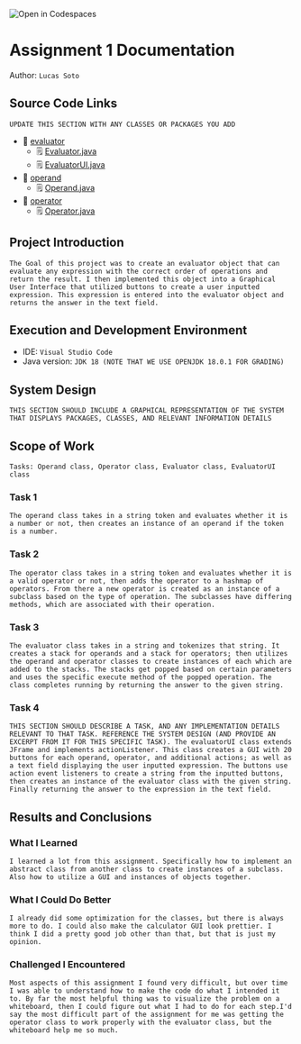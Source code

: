 ![Open in Codespaces](https://classroom.github.com/assets/open-in-codespaces-abfff4d4e15f9e1bd8274d9a39a0befe03a0632bb0f153d0ec72ff541cedbe34.svg)

# Assignment 1 Documentation

Author: `Lucas Soto`

## Source Code Links

`UPDATE THIS SECTION WITH ANY CLASSES OR PACKAGES YOU ADD`

- :open_file_folder: [evaluator](../evaluator)
  - :spiral_notepad: [Evaluator.java](../evaluator/Evaluator.java)
  - :spiral_notepad: [EvaluatorUI.java](../evaluator/EvaluatorUI.java)
- :open_file_folder: [operand](../operand/)
  - :spiral_notepad: [Operand.java](../operand/Operand.java)
- :open_file_folder: [operator](../operator)
  - :spiral_notepad: [Operator.java](../operator/Operator.java)

## Project Introduction

`The Goal of this project was to create an evaluator object that can evaluate any expression with the correct order of operations and return the result. I then implemented this object into a Graphical User Interface that utilized buttons to create a user inputted expression. This expression is entered into the evaluator object and returns the answer in the text field.`

## Execution and Development Environment

- IDE: `Visual Studio Code`
- Java version: `JDK 18 (NOTE THAT WE USE OPENJDK 18.0.1 FOR GRADING)`

## System Design

`THIS SECTION SHOULD INCLUDE A GRAPHICAL REPRESENTATION OF THE SYSTEM THAT DISPLAYS PACKAGES, CLASSES, AND RELEVANT INFORMATION DETAILS`


## Scope of Work

`Tasks: Operand class, Operator class, Evaluator class, EvaluatorUI class`

### Task 1

`The operand class takes in a string token and evaluates whether it is a number or not, then creates an instance of an operand if the token is a number.`

### Task 2

`The operator class takes in a string token and evaluates whether it is a valid operator or not, then adds the operator to a hashmap of operators. From there a new operator is created as an instance of a subclass based on the type of operation. The subclasses have differing methods, which are associated with their operation.`

### Task 3

`The evaluator class takes in a string and tokenizes that string. It creates a stack for operands and a stack for operators; then utilizes the operand and operator classes to create instances of each which are added to the stacks. The stacks get popped based on certain parameters and uses the specific execute method of the popped operation. The class completes running by returning the answer to the given string.`

### Task 4

`THIS SECTION SHOULD DESCRIBE A TASK, AND ANY IMPLEMENTATION DETAILS RELEVANT TO THAT TASK. REFERENCE THE SYSTEM DESIGN (AND PROVIDE AN EXCERPT FROM IT FOR THIS SPECIFIC TASK). The evaluatorUI class extends JFrame and implements actionListener. This class creates a GUI with 20 buttons for each operand, operator, and additional actions; as well as a text field displaying the user inputted expression. The buttons use action event listeners to create a string from the inputted buttons, then creates an instance of the evaluator class with the given string. Finally returning the answer to the expression in the text field.`

## Results and Conclusions

### What I Learned

`I learned a lot from this assignment. Specifically how to implement an abstract class from another class to create instances of a subclass. Also how to utilize a GUI and instances of objects together.`

### What I Could Do Better

`I already did some optimization for the classes, but there is always more to do. I could also make the calculator GUI look prettier. I think I did a pretty good job other than that, but that is just my opinion.`

### Challenged I Encountered

`Most aspects of this assignment I found very difficult, but over time I was able to understand how to make the code do what I intended it to. By far the most helpful thing was to visualize the problem on a whiteboard, then I could figure out what I had to do for each step.I'd say the most difficult part of the assignment for me was getting the operator class to work properly with the evaluator class, but the whiteboard help me so much.`
